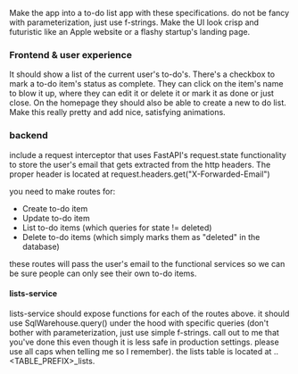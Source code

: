 Make the app into a to-do list app with these specifications.
do not be fancy with parameterization, just use f-strings.
Make the UI look crisp and futuristic like an Apple website or a flashy startup's landing page.

### Frontend & user experience

It should show a list of the current user's to-do's. There's a checkbox to mark a to-do item's status as complete. They can click on the item's name to blow it up, where they can edit it or delete it or mark it as done or just close. On the homepage they should also be able to create a new to do list. Make this really pretty and add nice, satisfying animations.

### backend

include a request interceptor that uses FastAPI's request.state functionality to store the user's email that gets extracted from the http headers. The proper header is located at request.headers.get("X-Forwarded-Email")

you need to make routes for:

-   Create to-do item
-   Update to-do item
-   List to-do items (which queries for state != deleted)
-   Delete to-do items (which simply marks them as "deleted" in the database)

these routes will pass the user's email to the functional services so we can be sure people can only see their own to-do items.

#### lists-service

lists-service should expose functions for each of the routes above. it should use SqlWarehouse.query() under the hood with specific queries (don't bother with parameterization, just use simple f-strings. call out to me that you've done this even though it is less safe in production settings. please use all caps when telling me so I remember). the lists table is located at <CATALOG>.<SCHEMA>.<TABLE_PREFIX>\_lists.
